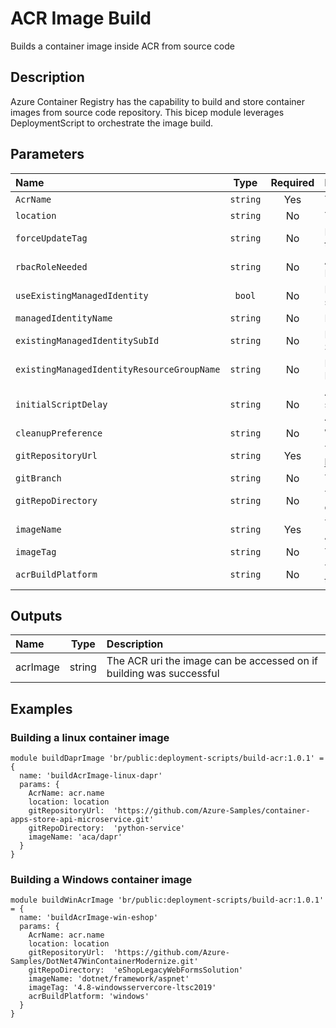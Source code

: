 # ACR Image Build

Builds a container image inside ACR from source code

## Description

Azure Container Registry has the capability to build and store container images from source code repository.
This bicep module leverages DeploymentScript to orchestrate the image build.

## Parameters

| Name                                       | Type     | Required | Description                                                                                                   |
| :----------------------------------------- | :------: | :------: | :------------------------------------------------------------------------------------------------------------ |
| `AcrName`                                  | `string` | Yes      | The name of the Azure Container Registry                                                                      |
| `location`                                 | `string` | No       | The location to deploy the resources to                                                                       |
| `forceUpdateTag`                           | `string` | No       | How the deployment script should be forced to execute                                                         |
| `rbacRoleNeeded`                           | `string` | No       | Azure RoleId that are required for the DeploymentScript resource to import images                             |
| `useExistingManagedIdentity`               | `bool`   | No       | Does the Managed Identity already exists, or should be created                                                |
| `managedIdentityName`                      | `string` | No       | Name of the Managed Identity resource                                                                         |
| `existingManagedIdentitySubId`             | `string` | No       | For an existing Managed Identity, the Subscription Id it is located in                                        |
| `existingManagedIdentityResourceGroupName` | `string` | No       | For an existing Managed Identity, the Resource Group it is located in                                         |
| `initialScriptDelay`                       | `string` | No       | A delay before the script import operation starts. Primarily to allow Azure AAD Role Assignments to propagate |
| `cleanupPreference`                        | `string` | No       | When the script resource is cleaned up                                                                        |
| `gitRepositoryUrl`                         | `string` | Yes      | The Git Repository URL, eg. https://github.com/YOURORG/YOURREPO.git                                           |
| `gitBranch`                                | `string` | No       | The name of the repository branch to use                                                                      |
| `gitRepoDirectory`                         | `string` | No       | The directory in the repo that contains the dockerfile                                                        |
| `imageName`                                | `string` | Yes      | The image name/path you want to create in ACR                                                                 |
| `imageTag`                                 | `string` | No       | The image tag you want to create                                                                              |
| `acrBuildPlatform`                         | `string` | No       | The ACR compute platform needed to build the image                                                            |

## Outputs

| Name     | Type   | Description                                                         |
| :------- | :----: | :------------------------------------------------------------------ |
| acrImage | string | The ACR uri the image can be accessed on if building was successful |

## Examples

### Building a linux container image

```bicep
module buildDaprImage 'br/public:deployment-scripts/build-acr:1.0.1' = {
  name: 'buildAcrImage-linux-dapr'
  params: {
    AcrName: acr.name
    location: location
    gitRepositoryUrl:  'https://github.com/Azure-Samples/container-apps-store-api-microservice.git'
    gitRepoDirectory:  'python-service'
    imageName: 'aca/dapr'
  }
}
```

### Building a Windows container image

```bicep
module buildWinAcrImage 'br/public:deployment-scripts/build-acr:1.0.1' = {
  name: 'buildAcrImage-win-eshop'
  params: {
    AcrName: acr.name
    location: location
    gitRepositoryUrl:  'https://github.com/Azure-Samples/DotNet47WinContainerModernize.git'
    gitRepoDirectory:  'eShopLegacyWebFormsSolution'
    imageName: 'dotnet/framework/aspnet'
    imageTag: '4.8-windowsservercore-ltsc2019'
    acrBuildPlatform: 'windows'
  }
}
```